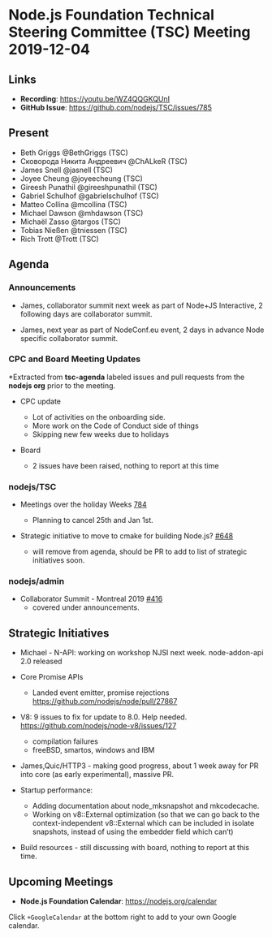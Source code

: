 ﻿# Node.js Foundation Technical Steering Committee (TSC) Meeting 2019-12-04

## Links

* **Recording**:  https://youtu.be/WZ4QQGKQUnI
* **GitHub Issue**: https://github.com/nodejs/TSC/issues/785

## Present
* Beth Griggs @BethGriggs (TSC)
* Сковорода Никита Андреевич @ChALkeR (TSC)
* James Snell @jasnell (TSC)
* Joyee Cheung @joyeecheung (TSC)
* Gireesh Punathil @gireeshpunathil (TSC)
* Gabriel Schulhof @gabrielschulhof (TSC)
* Matteo Collina @mcollina (TSC)
* Michael Dawson @mhdawson (TSC)
* Michaël Zasso @targos (TSC)
* Tobias Nießen @tniessen (TSC)
* Rich Trott @Trott (TSC)

## Agenda

### Announcements

* James, collaborator summit next week as part of Node+JS Interactive, 2 following days
  are collaborator summit.

* James, next year as part of NodeConf.eu event, 2 days in advance Node specific
  collaborator summit.

### CPC and Board Meeting Updates
 
*Extracted from **tsc-agenda** labeled issues and pull requests from the **nodejs org** prior to the meeting.
* CPC update
  * Lot of activities on the onboarding side.  
  * More work on the Code of Conduct side of things
  * Skipping new few weeks due to holidays

* Board 
  * 2 issues have been raised, nothing to report at this time

### nodejs/TSC

* Meetings over the holiday Weeks [784](https://github.com/nodejs/TSC/issues/784)
  * Planning to cancel 25th and Jan 1st.
  
* Strategic initiative to move to cmake for building Node.js? [#648](https://github.com/nodejs/TSC/issues/648)
  * will remove from agenda, should be PR to add to list of strategic initiatives soon.

### nodejs/admin

* Collaborator Summit - Montreal 2019 [#416](https://github.com/nodejs/admin/issues/416)
  * covered under announcements.

## Strategic Initiatives

* Michael - N-API: working on workshop  NJSI next week.  node-addon-api 2.0 released

* Core Promise APIs
  * Landed event emitter, promise rejections https://github.com/nodejs/node/pull/27867

* V8: 9 issues to fix for update to 8.0. Help needed. https://github.com/nodejs/node-v8/issues/127
  * compilation failures
  * freeBSD, smartos, windows and IBM 

* James,Quic/HTTP3 - making good progress, about 1 week away for PR into core (as early
   experimental), massive PR.

* Startup performance:
  * Adding documentation about node_mksnapshot and mkcodecache.
  * Working on v8::External optimization (so that we can go back to the context-independent v8::External which can be included in isolate snapshots, instead of using the embedder field which can’t)

* Build resources - still discussing with board, nothing to report at this time.

## Upcoming Meetings

* **Node.js Foundation Calendar**: https://nodejs.org/calendar

Click `+GoogleCalendar` at the bottom right to add to your own Google calendar.
